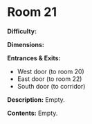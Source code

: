 # Room 21

**Difficulty:** 

**Dimensions:** 

**Entrances & Exits:**
- West door (to room 20)
- East door (to room 22)
- South door (to corridor)

**Description:**
Empty.

**Contents:**
Empty.